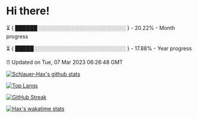 # Hi there!

⏳ { ██████░░░░░░░░░░░░░░░░░░░░░░░░ } - 20.22% - Month progress

⏳ { █████░░░░░░░░░░░░░░░░░░░░░░░░░ } - 17.88% - Year progress

⏰ Updated on Tue, 07 Mar 2023 06:26:48 GMT


[![Schlauer-Hax's github stats](https://github-readme-stats.vercel.app/api?username=Schlauer-Hax&show_icons=true&theme=dark&count_private=true)](https://github.com/Schlauer-Hax)


[![Top Langs](https://github-readme-stats.vercel.app/api/top-langs/?username=Schlauer-Hax&layout=compact&theme=dark)](https://github.com/Schlauer-Hax?tab=repositories)

[![GitHub Streak](https://streak-stats.demolab.com?user=Schlauer-Hax&theme=dark)](https://git.io/streak-stats)

[![Hax's wakatime stats](https://github-readme-stats.vercel.app/api/wakatime?username=Hax&theme=dark)](https://wakatime.com/@Hax)

